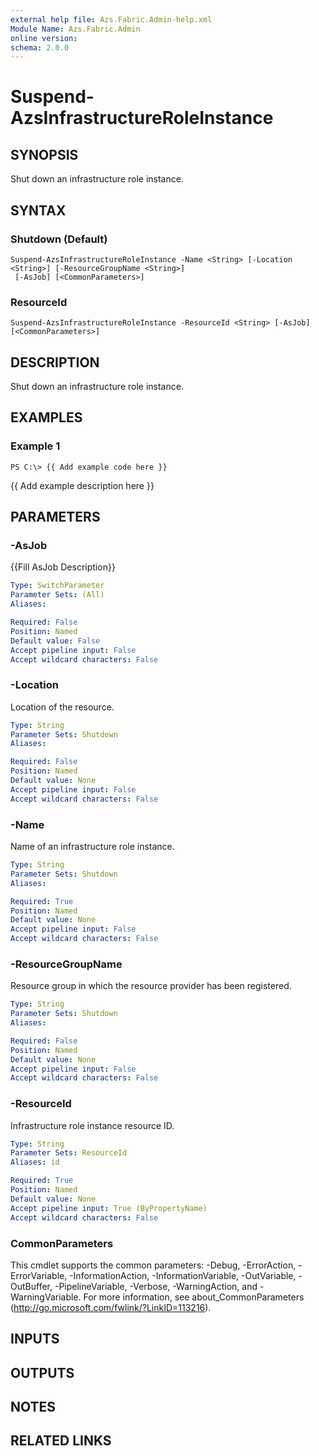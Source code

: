 ```yaml
---
external help file: Azs.Fabric.Admin-help.xml
Module Name: Azs.Fabric.Admin
online version: 
schema: 2.0.0
---
```


# Suspend-AzsInfrastructureRoleInstance

## SYNOPSIS
Shut down an infrastructure role instance.

## SYNTAX

### Shutdown (Default)
```
Suspend-AzsInfrastructureRoleInstance -Name <String> [-Location <String>] [-ResourceGroupName <String>]
 [-AsJob] [<CommonParameters>]
```

### ResourceId
```
Suspend-AzsInfrastructureRoleInstance -ResourceId <String> [-AsJob] [<CommonParameters>]
```

## DESCRIPTION
Shut down an infrastructure role instance.

## EXAMPLES

### Example 1
```
PS C:\> {{ Add example code here }}
```

{{ Add example description here }}

## PARAMETERS

### -AsJob
{{Fill AsJob Description}}

```yaml
Type: SwitchParameter
Parameter Sets: (All)
Aliases: 

Required: False
Position: Named
Default value: False
Accept pipeline input: False
Accept wildcard characters: False
```

### -Location
Location of the resource.

```yaml
Type: String
Parameter Sets: Shutdown
Aliases: 

Required: False
Position: Named
Default value: None
Accept pipeline input: False
Accept wildcard characters: False
```

### -Name
Name of an infrastructure role instance.

```yaml
Type: String
Parameter Sets: Shutdown
Aliases: 

Required: True
Position: Named
Default value: None
Accept pipeline input: False
Accept wildcard characters: False
```

### -ResourceGroupName
Resource group in which the resource provider has been registered.

```yaml
Type: String
Parameter Sets: Shutdown
Aliases: 

Required: False
Position: Named
Default value: None
Accept pipeline input: False
Accept wildcard characters: False
```

### -ResourceId
Infrastructure role instance resource ID.

```yaml
Type: String
Parameter Sets: ResourceId
Aliases: id

Required: True
Position: Named
Default value: None
Accept pipeline input: True (ByPropertyName)
Accept wildcard characters: False
```

### CommonParameters
This cmdlet supports the common parameters: -Debug, -ErrorAction, -ErrorVariable, -InformationAction, -InformationVariable, -OutVariable, -OutBuffer, -PipelineVariable, -Verbose, -WarningAction, and -WarningVariable. For more information, see about_CommonParameters (http://go.microsoft.com/fwlink/?LinkID=113216).

## INPUTS

## OUTPUTS

## NOTES

## RELATED LINKS

